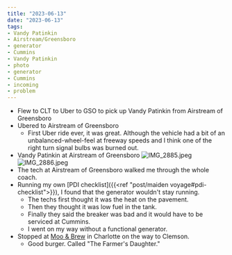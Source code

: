 ```yaml
---
title: "2023-06-13"
date: "2023-06-13"
tags:
- Vandy Patinkin
- Airstream/Greensboro
- generator
- Cummins
- Vandy Patinkin
- photo
- generator
- Cummins
- incoming
- problem
---
```

- Flew to CLT to Uber to GSO to pick up Vandy Patinkin from Airstream of Greensboro
- Ubered to Airstream of Greensboro
	- First Uber ride ever, it was great. Although the vehicle had a bit of an unbalanced-wheel-feel at freeway speeds and I think one of the right turn signal bulbs was burned out.
- Vandy Patinkin at Airstream of Greensboro
  ![IMG_2885.jpeg](/assets/IMG_2885_1688173016385_0.jpeg)
  ![IMG_2886.jpeg](/assets/IMG_2886_1688173025342_0.jpeg)
- The tech at Airstream of Greensboro walked me through the whole coach.
- Running my own [PDI checklist]({{<ref "post/maiden voyage#pdi-checklist">}}), I found that the generator wouldn't stay running.
	- The techs first thought it was the heat on the pavement.
	- Then they thought it was low fuel in the tank.
	- Finally they said the breaker was bad and it would have to be serviced at Cummins.
	- I went on my way without a functional generator.
- Stopped at [Moo & Brew](https://mooandbrew.com/) in Charlotte on the way to Clemson.
	- Good burger. Called "The Farmer's Daughter."
